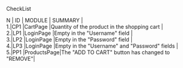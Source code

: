 CheckList

N | ID |   MODULE   |                    SUMMARY                     |  
1.|CP1 |CartPage    |Quantity of the product in the shopping cart    |  
2.|LP1 |LoginPage   |Empty in the "Username" field                   |  
3.|LP2 |LoginPage   |Empty in the "Password" field                   |  
4.|LP3 |LoginPage   |Empty in the "Username" and "Password" fields   |  
5.|PP1 |ProductsPage|The "ADD TO CART" button has changed to "REMOVE"|  
